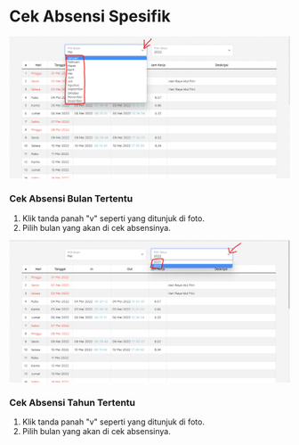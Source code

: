 # Cek Absensi Spesifik

![Pilih bulan](<../.gitbook/assets/image (1).png>)

### Cek Absensi Bulan Tertentu

1. Klik tanda panah "v" seperti yang ditunjuk di foto.
2. Pilih bulan yang akan di cek absensinya.

![Pilih tahun](<../.gitbook/assets/image (3) (1).png>)

### Cek Absensi Tahun Tertentu

1. Klik tanda panah "v" seperti yang ditunjuk di foto.
2. Pilih bulan yang akan di cek absensinya.
